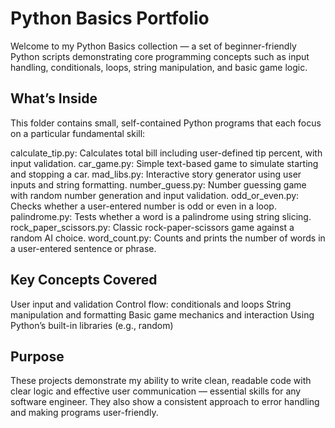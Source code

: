 # Python Basics Portfolio

Welcome to my Python Basics collection — a set of beginner-friendly Python scripts demonstrating core programming concepts such as input handling, conditionals, loops, string manipulation, and basic game logic.

## What’s Inside

This folder contains small, self-contained Python programs that each focus on a particular fundamental skill:

calculate_tip.py: Calculates total bill including user-defined tip percent, with input validation.
car_game.py: Simple text-based game to simulate starting and stopping a car.
mad_libs.py: Interactive story generator using user inputs and string formatting.
number_guess.py: Number guessing game with random number generation and input validation.
odd_or_even.py: Checks whether a user-entered number is odd or even in a loop.
palindrome.py: Tests whether a word is a palindrome using string slicing.
rock_paper_scissors.py: Classic rock-paper-scissors game against a random AI choice.
word_count.py: Counts and prints the number of words in a user-entered sentence or phrase.

## Key Concepts Covered

User input and validation
Control flow: conditionals and loops
String manipulation and formatting
Basic game mechanics and interaction
Using Python’s built-in libraries (e.g., random)

## Purpose

These projects demonstrate my ability to write clean, readable code with clear logic and effective user communication — essential skills for any software engineer. They also show a consistent approach to error handling and making programs user-friendly.
